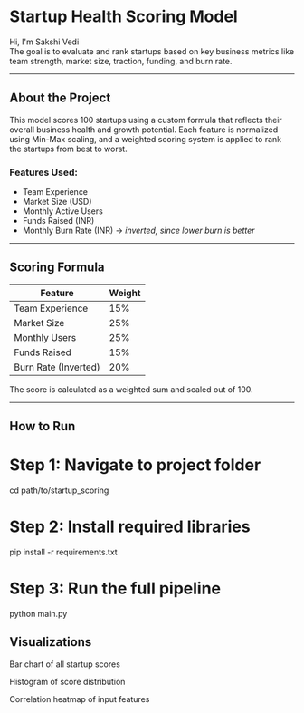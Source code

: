 # Startup Health Scoring Model

Hi, I'm Sakshi Vedi  
The goal is to evaluate and rank startups based on key business metrics like team strength, market size, traction, funding, and burn rate.

---

## About the Project

This model scores 100 startups using a custom formula that reflects their overall business health and growth potential. Each feature is normalized using Min-Max scaling, and a weighted scoring system is applied to rank the startups from best to worst.

### Features Used:
- Team Experience
- Market Size (USD)
- Monthly Active Users
- Funds Raised (INR)
- Monthly Burn Rate (INR) → *inverted, since lower burn is better*

---

## Scoring Formula

| Feature                | Weight |
|------------------------|--------|
| Team Experience        | 15%    |
| Market Size            | 25%    |
| Monthly Users          | 25%    |
| Funds Raised           | 15%    |
| Burn Rate (Inverted)   | 20%    |

The score is calculated as a weighted sum and scaled out of 100.

---

## How to Run
# Step 1: Navigate to project folder
cd path/to/startup_scoring

# Step 2: Install required libraries
pip install -r requirements.txt

# Step 3: Run the full pipeline
python main.py


## Visualizations
Bar chart of all startup scores

Histogram of score distribution

Correlation heatmap of input features
